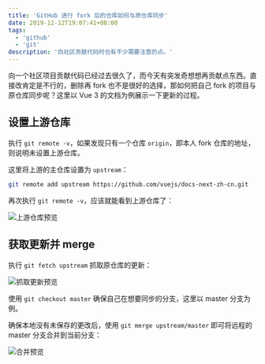 ```yaml
---
title: 'GitHub 进行 fork 后的仓库如何与原仓库同步'
date: 2019-12-12T19:07:41+08:00
tags:
  - 'github'
  - 'git'
description: '向社区贡献代码时也有不少需要注意的点。'
---
```


向一个社区项目贡献代码已经过去很久了，而今天有突发奇想想再贡献点东西。直接改肯定是不行的，删除再 fork 也不是很好的选择，那如何把自己 fork 的项目与原仓库同步呢？这里以 Vue 3 的文档为例展示一下更新的过程。

<!--more-->

## 设置上游仓库

执行 `git remote -v`，如果发现只有一个仓库 `origin`，即本人 fork 仓库的地址，则说明未设置上游仓库。

这里将上游的主仓库设置为 `upstream`：

```bash
git remote add upstream https://github.com/vuejs/docs-next-zh-cn.git
```

再次执行 `git remote -v`，应该就能看到上游仓库了：

![上游仓库预览](/images/2019/github-sync-forked-repo/20190928191446.webp)

## 获取更新并 merge

执行 `git fetch upstream` 抓取原仓库的更新：

![抓取更新预览](/images/2019/github-sync-forked-repo/20190928191627.webp)

使用 `git checkout master` 确保自己在想要同步的分支，这里以 master 分支为例。

确保本地没有未保存的更改后，使用 `git merge upstream/master` 即可将远程的 master 分支合并到当前分支：

![合并预览](/images/2019/github-sync-forked-repo/20190928191842.webp)
